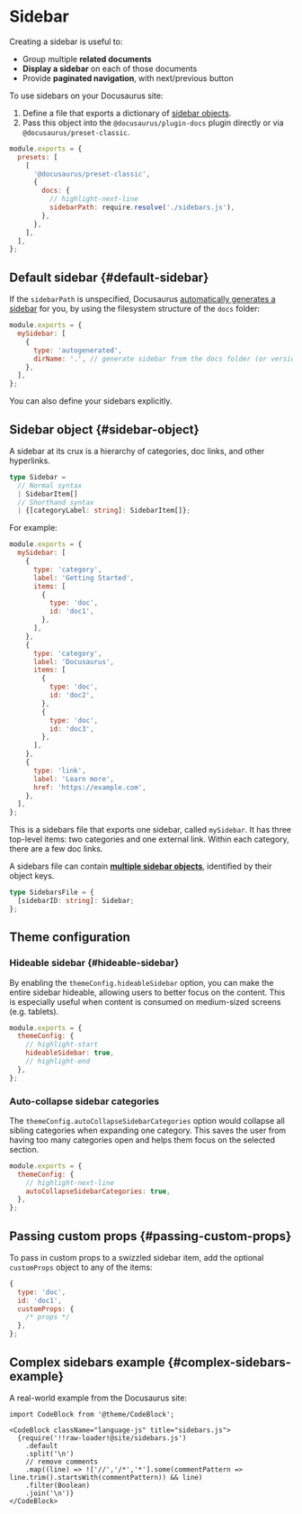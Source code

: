 # Sidebar

Creating a sidebar is useful to:

- Group multiple **related documents**
- **Display a sidebar** on each of those documents
- Provide **paginated navigation**, with next/previous button

To use sidebars on your Docusaurus site:

1. Define a file that exports a dictionary of [sidebar objects](#sidebar-object).
2. Pass this object into the `@docusaurus/plugin-docs` plugin directly or via `@docusaurus/preset-classic`.

```js title="docusaurus.config.js"
module.exports = {
  presets: [
    [
      '@docusaurus/preset-classic',
      {
        docs: {
          // highlight-next-line
          sidebarPath: require.resolve('./sidebars.js'),
        },
      },
    ],
  ],
};
```

## Default sidebar {#default-sidebar}

If the `sidebarPath` is unspecified, Docusaurus [automatically generates a sidebar](autogenerated.md) for you, by using the filesystem structure of the `docs` folder:

```js title="sidebars.js"
module.exports = {
  mySidebar: [
    {
      type: 'autogenerated',
      dirName: '.', // generate sidebar from the docs folder (or versioned_docs/<version>)
    },
  ],
};
```

You can also define your sidebars explicitly.

## Sidebar object {#sidebar-object}

A sidebar at its crux is a hierarchy of categories, doc links, and other hyperlinks.

```ts
type Sidebar =
  // Normal syntax
  | SidebarItem[]
  // Shorthand syntax
  | {[categoryLabel: string]: SidebarItem[]};
```

For example:

```js title="sidebars.js"
module.exports = {
  mySidebar: [
    {
      type: 'category',
      label: 'Getting Started',
      items: [
        {
          type: 'doc',
          id: 'doc1',
        },
      ],
    },
    {
      type: 'category',
      label: 'Docusaurus',
      items: [
        {
          type: 'doc',
          id: 'doc2',
        },
        {
          type: 'doc',
          id: 'doc3',
        },
      ],
    },
    {
      type: 'link',
      label: 'Learn more',
      href: 'https://example.com',
    },
  ],
};
```

This is a sidebars file that exports one sidebar, called `mySidebar`. It has three top-level items: two categories and one external link. Within each category, there are a few doc links.

A sidebars file can contain [**multiple sidebar objects**](multiple-sidebars.md), identified by their object keys.

```ts
type SidebarsFile = {
  [sidebarID: string]: Sidebar;
};
```

## Theme configuration

### Hideable sidebar {#hideable-sidebar}

By enabling the `themeConfig.hideableSidebar` option, you can make the entire sidebar hideable, allowing users to better focus on the content. This is especially useful when content is consumed on medium-sized screens (e.g. tablets).

```js title="docusaurus.config.js"
module.exports = {
  themeConfig: {
    // highlight-start
    hideableSidebar: true,
    // highlight-end
  },
};
```

### Auto-collapse sidebar categories

The `themeConfig.autoCollapseSidebarCategories` option would collapse all sibling categories when expanding one category. This saves the user from having too many categories open and helps them focus on the selected section.

```js title="docusaurus.config.js"
module.exports = {
  themeConfig: {
    // highlight-next-line
    autoCollapseSidebarCategories: true,
  },
};
```

## Passing custom props {#passing-custom-props}

To pass in custom props to a swizzled sidebar item, add the optional `customProps` object to any of the items:

```js
{
  type: 'doc',
  id: 'doc1',
  customProps: {
    /* props */
  },
};
```

## Complex sidebars example {#complex-sidebars-example}

A real-world example from the Docusaurus site:

```mdx-code-block
import CodeBlock from '@theme/CodeBlock';

<CodeBlock className="language-js" title="sidebars.js">
  {require('!!raw-loader!@site/sidebars.js')
    .default
    .split('\n')
    // remove comments
    .map((line) => !['//','/*','*'].some(commentPattern => line.trim().startsWith(commentPattern)) && line)
    .filter(Boolean)
    .join('\n')}
</CodeBlock>
```
